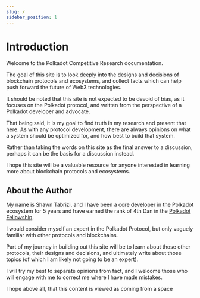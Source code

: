 ```yaml
---
slug: /
sidebar_position: 1
---
```


# Introduction

Welcome to the Polkadot Competitive Research documentation.

The goal of this site is to look deeply into the designs and decisions of blockchain protocols and ecosystems, and collect facts which can help push forward the future of Web3 technologies.

It should be noted that this site is not expected to be devoid of bias, as it focuses on the Polkadot protocol, and written from the perspective of a Polkadot developer and advocate.

That being said, it is my goal to find truth in my research and present that here. As with any protocol development, there are always opinions on what a system should be optimized for, and how best to build that system.

Rather than taking the words on this site as the final answer to a discussion, perhaps it can be the basis for a discussion instead.

I hope this site will be a valuable resource for anyone interested in learning more about blockchain protocols and ecosystems.

## About the Author

My name is Shawn Tabrizi, and I have been a core developer in the Polkadot ecosystem for 5 years and have earned the rank of 4th Dan in the [Polkadot Fellowship](https://github.com/polkadot-fellows).

I would consider myself an expert in the Polkadot Protocol, but only vaguely familiar with other protocols and blockchains.

Part of my journey in building out this site will be to learn about those other protocols, their designs and decisions, and ultimately write about those topics (of which I am likely not going to be an expert).

I will try my best to separate opinions from fact, and I welcome those who will engage with me to correct me where I have made mistakes.

I hope above all, that this content is viewed as coming from a space
